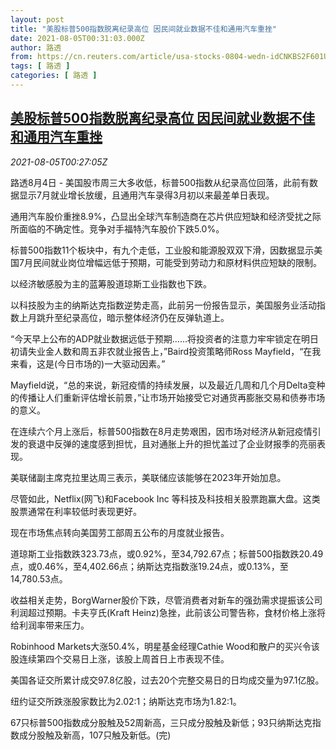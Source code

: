 ```yaml
---
layout: post
title: "美股标普500指数脱离纪录高位 因民间就业数据不佳和通用汽车重挫"
date: 2021-08-05T00:31:03.000Z
author: 路透
from: https://cn.reuters.com/article/usa-stocks-0804-wedn-idCNKBS2F601U
tags: [ 路透 ]
categories: [ 路透 ]
---
```

<!--1628123463000-->
[美股标普500指数脱离纪录高位 因民间就业数据不佳和通用汽车重挫](https://cn.reuters.com/article/usa-stocks-0804-wedn-idCNKBS2F601U)
------

<div>
<div><i>2021-08-05T00:27:05Z</i></div><p>路透8月4日 - 美国股市周三大多收低，标普500指数从纪录高位回落，此前有数据显示7月就业增长放缓，且通用汽车录得3月初以来最差单日表现。</p><p>通用汽车股价重挫8.9%，凸显出全球汽车制造商在芯片供应短缺和经济受扰之际所面临的不确定性。竞争对手福特汽车股价下跌5.0%。</p><p>标普500指数11个板块中，有九个走低，工业股和能源股双双下滑，因数据显示美国7月民间就业岗位增幅远低于预期，可能受到劳动力和原材料供应短缺的限制。</p><p>以经济敏感股为主的蓝筹股道琼斯工业指数也下跌。</p><p>以科技股为主的纳斯达克指数逆势走高，此前另一份报告显示，美国服务业活动指数上月跳升至纪录高位，暗示整体经济仍在反弹轨道上。</p><p>“今天早上公布的ADP就业数据远低于预期……将投资者的注意力牢牢锁定在明日初请失业金人数和周五非农就业报告上，”Baird投资策略师Ross Mayfield，“在我来看，这是(今日市场的)一大驱动因素。”</p><p>Mayfield说，“总的来说，新冠疫情的持续发展，以及最近几周和几个月Delta变种的传播让人们重新评估增长前景，”让市场开始接受它对通货再膨胀交易和债券市场的意义。</p><p>在连续六个月上涨后，标普500指数在8月走势艰困，因市场对经济从新冠疫情引发的衰退中反弹的速度感到担忧，且对通胀上升的担忧盖过了企业财报季的亮丽表现。</p><p>美联储副主席克拉里达周三表示，美联储应该能够在2023年开始加息。</p><p>尽管如此，Netflix(网飞)和Facebook Inc 等科技及科技相关股票跑赢大盘。这类股票通常在利率较低时表现更好。</p><p>现在市场焦点转向美国劳工部周五公布的月度就业报告。</p><p>道琼斯工业指数跌323.73点，或0.92%，至34,792.67点；标普500指数跌20.49点，或0.46%，至4,402.66点；纳斯达克指数涨19.24点，或0.13%，至14,780.53点。</p><p>收益相关走势，BorgWarner股价下跌，尽管消费者对新车的强劲需求提振该公司利润超过预期。卡夫亨氏(Kraft Heinz)急挫，此前该公司警告称，食材价格上涨将给利润率带来压力。</p><p>Robinhood Markets大涨50.4%，明星基金经理Cathie Wood和散户的买兴令该股连续第四个交易日上涨，该股上周首日上市表现不佳。</p><p>美国各证交所累计成交97.8亿股，过去20个完整交易日的日均成交量为97.1亿股。</p><p>纽约证交所跌涨股家数比为2.02:1；纳斯达克市场为1.82:1。</p><p>67只标普500指数成分股触及52周新高，三只成分股触及新低；93只纳斯达克指数成分股触及新高，107只触及新低。(完)</p>
</div>
